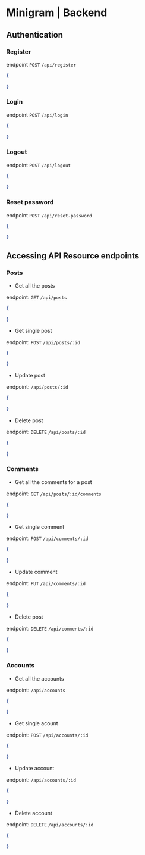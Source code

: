 # Minigram | Backend

## Authentication

### Register

endpoint `POST` `/api/register`

```json
{
  
}
```
### Login

endpoint `POST` `/api/login`

```json
{
  
}
```
### Logout
endpoint `POST` `/api/logout`

```json
{
  
}
```
### Reset password

endpoint `POST` `/api/reset-password`

```json
{
  
}
```
## Accessing API Resource endpoints

### Posts
- Get all the posts

endpoint: `GET` `/api/posts`

```json
{
  
}
```
- Get single post

endpoint: `POST` `/api/posts/:id`

```json
{
  
}
```
- Update post 

endpoint: `/api/posts/:id`
  
```json
{
  
}
```
- Delete post

endpoint: `DELETE` `/api/posts/:id`

```json
{
  
}
```
### Comments
- Get all the comments for a post

endpoint: `GET` `/api/posts/:id/comments`

```json
{
  
}
```
- Get single comment

endpoint: `POST` `/api/comments/:id`

```json
{
  
}
```
- Update comment

endpoint: `PUT` `/api/comments/:id`

```json
{
  
}
```
- Delete post

endpoint: `DELETE` `/api/comments/:id`

```json
{
  
}
```
### Accounts

- Get all the accounts

endpoint: `/api/accounts`

```json
{
  
}
```
- Get single acount

endpoint: `POST` `/api/accounts/:id`

```json
{
  
}
```
- Update account

endpoint: `/api/accounts/:id`

```json
{
  
}
```
- Delete account

endpoint: `DELETE` `/api/accounts/:id`

```json
{
  
}
```
